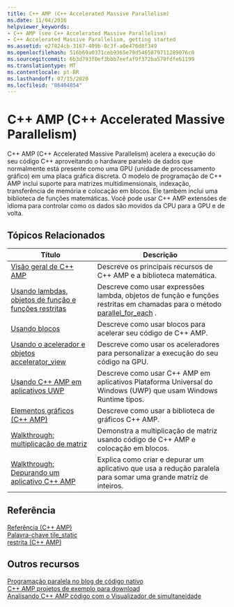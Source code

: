 ```yaml
---
title: C++ AMP (C++ Accelerated Massive Parallelism)
ms.date: 11/04/2016
helpviewer_keywords:
- C++ AMP (see C++ Accelerated Massive Parallelism)
- C++ Accelerated Massive Parallelism, getting started
ms.assetid: e27824cb-3167-409b-8c3f-a0e476d8f349
ms.openlocfilehash: 516b69a0371ceb9365e79d5465879711289076c0
ms.sourcegitcommit: 6b3d793f0ef3bbb7eefaf9f372ba570fdfe61199
ms.translationtype: MT
ms.contentlocale: pt-BR
ms.lasthandoff: 07/15/2020
ms.locfileid: "86404854"
---
```

# <a name="c-amp-c-accelerated-massive-parallelism"></a>C++ AMP (C++ Accelerated Massive Parallelism)

C++ AMP (C++ Accelerated Massive Parallelism) acelera a execução do seu código C++ aproveitando o hardware paralelo de dados que normalmente está presente como uma GPU (unidade de processamento gráfico) em uma placa gráfica discreta. O modelo de programação de C++ AMP inclui suporte para matrizes multidimensionais, indexação, transferência de memória e colocação em blocos. Ele também inclui uma biblioteca de funções matemáticas. Você pode usar C++ AMP extensões de idioma para controlar como os dados são movidos da CPU para a GPU e de volta.

## <a name="related-topics"></a>Tópicos Relacionados

|Título|Descrição|
|-----------|-----------------|
|[Visão geral de C++ AMP](../../parallel/amp/cpp-amp-overview.md)|Descreve os principais recursos de C++ AMP e a biblioteca matemática.|
|[Usando lambdas, objetos de função e funções restritas](../../parallel/amp/using-lambdas-function-objects-and-restricted-functions.md)|Descreve como usar expressões lambda, objetos de função e funções restritas em chamadas para o método [parallel_for_each](reference/concurrency-namespace-functions-amp.md#parallel_for_each) .|
|[Usando blocos](../../parallel/amp/using-tiles.md)|Descreve como usar blocos para acelerar seu código de C++ AMP.|
|[Usando o acelerador e objetos accelerator_view](../../parallel/amp/using-accelerator-and-accelerator-view-objects.md)|Descreve como usar os aceleradores para personalizar a execução do seu código na GPU.|
|[Usando C++ AMP em aplicativos UWP](../../parallel/amp/using-cpp-amp-in-windows-store-apps.md)|Descreve como usar C++ AMP em aplicativos Plataforma Universal do Windows (UWP) que usam Windows Runtime tipos.|
|[Elementos gráficos (C++ AMP)](../../parallel/amp/graphics-cpp-amp.md)|Descreve como usar a biblioteca de gráficos C++ AMP.|
|[Walkthrough: multiplicação de matriz](../../parallel/amp/walkthrough-matrix-multiplication.md)|Demonstra a multiplicação de matriz usando código de C++ AMP e colocação em blocos.|
|[Walkthrough: Depurando um aplicativo C++ AMP](../../parallel/amp/walkthrough-debugging-a-cpp-amp-application.md)|Explica como criar e depurar um aplicativo que usa a redução paralela para somar uma grande matriz de inteiros.|

## <a name="reference"></a>Referência

[Referência (C++ AMP)](../../parallel/amp/reference/reference-cpp-amp.md)<br/>
[Palavra-chave tile_static](../../cpp/tile-static-keyword.md)<br/>
[restrita (C++ AMP)](../../cpp/restrict-cpp-amp.md)

## <a name="other-resources"></a>Outros recursos

[Programação paralela no blog de código nativo](https://go.microsoft.com/fwlink/p/?linkid=238472)<br/>
[C++ AMP projetos de exemplo para download](https://go.microsoft.com/fwlink/p/?linkid=248508)<br/>
[Analisando C++ AMP código com o Visualizador de simultaneidade](/archive/blogs/nativeconcurrency/analyzing-c-amp-code-with-the-concurrency-visualizer)
